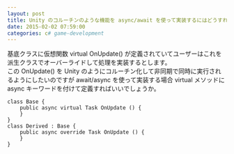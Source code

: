 ```yaml
---
layout: post
title: Unity のコルーチンのような機能を async/await を使って実装するにはどうすればいいでしょうか
date: 2015-02-02 07:59:00
categories: c# game-development
---
```

<!-- {% raw %} -->
<p>基底クラスに仮想関数 virtual OnUpdate() が定義されていてユーザーはこれを派生クラスでオーバーライドして処理を実装するとします。<br>
この OnUpdate() を Unity のようにコルーチン化して非同期で同時に実行されるようにしたいのですが await/async を使って実装する場合 virtual メソッドに async キーワードを付けて定義すればいいでしょうか。</p>

<pre><code>class Base {
    public async virtual Task OnUpdate () {
    }
}
class Derived : Base {
    public async override Task OnUpdate () {
    }
}
</code></pre>
<!-- {% endraw %} -->
